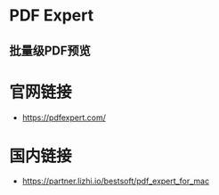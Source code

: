 # PDF Expert

## 批量级PDF预览

# 官网链接
* https://pdfexpert.com/

# 国内链接
* https://partner.lizhi.io/bestsoft/pdf_expert_for_mac